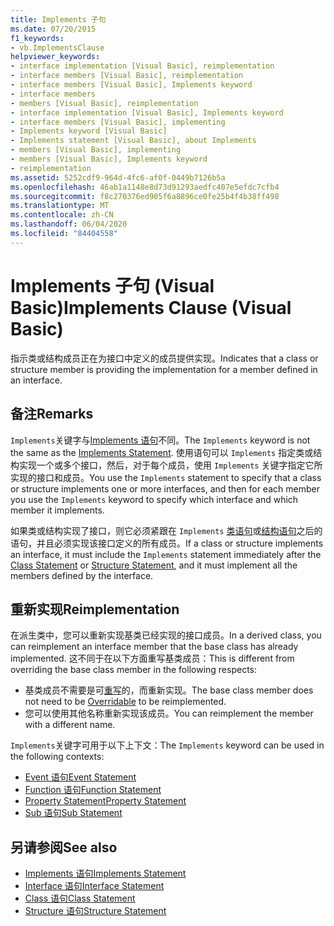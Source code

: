 ```yaml
---
title: Implements 子句
ms.date: 07/20/2015
f1_keywords:
- vb.ImplementsClause
helpviewer_keywords:
- interface implementation [Visual Basic], reimplementation
- interface members [Visual Basic], reimplementation
- interface members [Visual Basic], Implements keyword
- interface members
- members [Visual Basic], reimplementation
- interface implementation [Visual Basic], Implements keyword
- interface members [Visual Basic], implementing
- Implements keyword [Visual Basic]
- Implements statement [Visual Basic], about Implements
- members [Visual Basic], implementing
- members [Visual Basic], Implements keyword
- reimplementation
ms.assetid: 5252cdf9-964d-4fc6-af0f-0449b7126b5a
ms.openlocfilehash: 46ab1a1148e8d73d91293aedfc407e5efdc7cfb4
ms.sourcegitcommit: f8c270376ed905f6a8896ce0fe25b4f4b38ff498
ms.translationtype: MT
ms.contentlocale: zh-CN
ms.lasthandoff: 06/04/2020
ms.locfileid: "84404558"
---
```

# <a name="implements-clause-visual-basic"></a><span data-ttu-id="58dab-102">Implements 子句 (Visual Basic)</span><span class="sxs-lookup"><span data-stu-id="58dab-102">Implements Clause (Visual Basic)</span></span>
<span data-ttu-id="58dab-103">指示类或结构成员正在为接口中定义的成员提供实现。</span><span class="sxs-lookup"><span data-stu-id="58dab-103">Indicates that a class or structure member is providing the implementation for a member defined in an interface.</span></span>  
  
## <a name="remarks"></a><span data-ttu-id="58dab-104">备注</span><span class="sxs-lookup"><span data-stu-id="58dab-104">Remarks</span></span>  
<span data-ttu-id="58dab-105">`Implements`关键字与[Implements 语句](implements-statement.md)不同。</span><span class="sxs-lookup"><span data-stu-id="58dab-105">The `Implements` keyword is not the same as the [Implements Statement](implements-statement.md).</span></span> <span data-ttu-id="58dab-106">使用语句可以 `Implements` 指定类或结构实现一个或多个接口，然后，对于每个成员，使用 `Implements` 关键字指定它所实现的接口和成员。</span><span class="sxs-lookup"><span data-stu-id="58dab-106">You use the `Implements` statement to specify that a class or structure implements one or more interfaces, and then for each member you use the `Implements` keyword to specify which interface and which member it implements.</span></span>

<span data-ttu-id="58dab-107">如果类或结构实现了接口，则它必须紧跟在 `Implements` [类语句](class-statement.md)或[结构语句](structure-statement.md)之后的语句，并且必须实现该接口定义的所有成员。</span><span class="sxs-lookup"><span data-stu-id="58dab-107">If a class or structure implements an interface, it must include the `Implements` statement immediately after the [Class Statement](class-statement.md) or [Structure Statement](structure-statement.md), and it must implement all the members defined by the interface.</span></span>

## <a name="reimplementation"></a><span data-ttu-id="58dab-108">重新实现</span><span class="sxs-lookup"><span data-stu-id="58dab-108">Reimplementation</span></span>  
<span data-ttu-id="58dab-109">在派生类中，您可以重新实现基类已经实现的接口成员。</span><span class="sxs-lookup"><span data-stu-id="58dab-109">In a derived class, you can reimplement an interface member that the base class has already implemented.</span></span> <span data-ttu-id="58dab-110">这不同于在以下方面重写基类成员：</span><span class="sxs-lookup"><span data-stu-id="58dab-110">This is different from overriding the base class member in the following respects:</span></span>

- <span data-ttu-id="58dab-111">基类成员不需要是可[重写](../modifiers/overridable.md)的，而重新实现。</span><span class="sxs-lookup"><span data-stu-id="58dab-111">The base class member does not need to be [Overridable](../modifiers/overridable.md) to be reimplemented.</span></span>
- <span data-ttu-id="58dab-112">您可以使用其他名称重新实现该成员。</span><span class="sxs-lookup"><span data-stu-id="58dab-112">You can reimplement the member with a different name.</span></span>

<span data-ttu-id="58dab-113">`Implements`关键字可用于以下上下文：</span><span class="sxs-lookup"><span data-stu-id="58dab-113">The `Implements` keyword can be used in the following contexts:</span></span>

- [<span data-ttu-id="58dab-114">Event 语句</span><span class="sxs-lookup"><span data-stu-id="58dab-114">Event Statement</span></span>](event-statement.md)
- [<span data-ttu-id="58dab-115">Function 语句</span><span class="sxs-lookup"><span data-stu-id="58dab-115">Function Statement</span></span>](function-statement.md)
- [<span data-ttu-id="58dab-116">Property Statement</span><span class="sxs-lookup"><span data-stu-id="58dab-116">Property Statement</span></span>](property-statement.md)
- [<span data-ttu-id="58dab-117">Sub 语句</span><span class="sxs-lookup"><span data-stu-id="58dab-117">Sub Statement</span></span>](sub-statement.md)  
  
## <a name="see-also"></a><span data-ttu-id="58dab-118">另请参阅</span><span class="sxs-lookup"><span data-stu-id="58dab-118">See also</span></span>

- [<span data-ttu-id="58dab-119">Implements 语句</span><span class="sxs-lookup"><span data-stu-id="58dab-119">Implements Statement</span></span>](implements-statement.md)
- [<span data-ttu-id="58dab-120">Interface 语句</span><span class="sxs-lookup"><span data-stu-id="58dab-120">Interface Statement</span></span>](interface-statement.md)
- [<span data-ttu-id="58dab-121">Class 语句</span><span class="sxs-lookup"><span data-stu-id="58dab-121">Class Statement</span></span>](class-statement.md)
- [<span data-ttu-id="58dab-122">Structure 语句</span><span class="sxs-lookup"><span data-stu-id="58dab-122">Structure Statement</span></span>](structure-statement.md)
